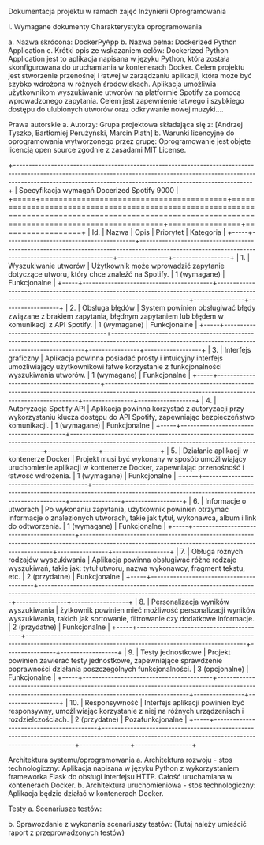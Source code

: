 Dokumentacja projektu w ramach zajęć Inżynierii Oprogramowania


I. Wymagane dokumenty
Charakterystyka oprogramowania

a. Nazwa skrócona: DockerPyApp
b. Nazwa pełna: Dockerized Python Application
c. Krótki opis ze wskazaniem celów: Dockerized Python Application jest to aplikacja napisana w języku Python, która została skonfigurowana do uruchamiania w kontenerach Docker. Celem projektu jest stworzenie przenośnej i łatwej w zarządzaniu aplikacji, która może być szybko wdrożona w różnych środowiskach. Aplikacja umożliwia użytkownikom wyszukiwanie utworów na platformie Spotify za pomocą wprowadzonego zapytania. Celem jest zapewnienie łatwego i szybkiego dostępu do ulubionych utworów oraz odkrywanie nowej muzyki.… 

Prawa autorskie
a. Autorzy: Grupa projektowa składająca się z: [Andrzej Tyszko, Bartłomiej Perużyński, Marcin Plath]
b. Warunki licencyjne do oprogramowania wytworzonego przez grupę: Oprogramowanie jest objęte licencją open source zgodnie z zasadami MIT License.


+---------------------------------------------------------------------------------------------------------------------------------------------------------------------------------------------------------------------------------------+
|                                                                                              Specyfikacja wymagań Docerized Spotify 9000                                                                                              |
+=====+=========================================+===================================================================================================================================================+================+==================+
| Id. |                  Nazwa                  |                                                                        Opis                                                                       |    Priorytet   |     Kategoria    |
+-----+-----------------------------------------+---------------------------------------------------------------------------------------------------------------------------------------------------+----------------+------------------+
| 1.  | Wyszukiwanie utworów                    | Użytkownik może wprowadzić zapytanie dotyczące utworu, który chce znaleźć na Spotify.                                                             | 1 (wymagane)   | Funkcjonalne     |
+-----+-----------------------------------------+---------------------------------------------------------------------------------------------------------------------------------------------------+----------------+------------------+
| 2.  | Obsługa błędów                          | System powinien obsługiwać błędy związane z brakiem zapytania, błędnym zapytaniem lub błędem w komunikacji z API Spotify.                         | 1 (wymagane)   | Funkcjonalne     |
+-----+-----------------------------------------+---------------------------------------------------------------------------------------------------------------------------------------------------+----------------+------------------+
| 3.  | Interfejs graficzny                     | Aplikacja powinna posiadać prosty i intuicyjny interfejs umożliwiający użytkownikowi łatwe korzystanie z funkcjonalności wyszukiwania utworów.    | 1 (wymagane)   | Funkcjonalne     |
+-----+-----------------------------------------+---------------------------------------------------------------------------------------------------------------------------------------------------+----------------+------------------+
| 4.  | Autoryzacja Spotify API                 | Aplikacja powinna korzystać z autoryzacji przy wykorzystaniu klucza dostępu do API Spotify, zapewniając bezpieczeństwo komunikacji.               | 1 (wymagane)   | Funkcjonalne     |
+-----+-----------------------------------------+---------------------------------------------------------------------------------------------------------------------------------------------------+----------------+------------------+
| 5.  | Działanie aplikacji w kontenerze Docker | Projekt musi być wykonany w sposób umożliwiający uruchomienie aplikacji w kontenerze Docker, zapewniając przenośność i łatwość wdrożenia.         | 1 (wymagane)   | Funkcjonalne     |
+-----+-----------------------------------------+---------------------------------------------------------------------------------------------------------------------------------------------------+----------------+------------------+
| 6.  | Informacje o utworach                   | Po wykonaniu zapytania, użytkownik powinien otrzymać informacje o znalezionych utworach, takie jak tytuł, wykonawca, album i link do odtworzenia. | 1 (wymagane)   | Funkcjonalne     |
+-----+-----------------------------------------+---------------------------------------------------------------------------------------------------------------------------------------------------+----------------+------------------+
| 7.  | Obługa różnych rodzajów wyszukiwania    | Aplikacja powinna obsługiwać różne rodzaje wyszukiwań, takie jak: tytuł utworu, nazwa wykonawcy, fragment tekstu, etc.                            | 2 (przydatne)  | Funkcjonalne     |
+-----+-----------------------------------------+---------------------------------------------------------------------------------------------------------------------------------------------------+----------------+------------------+
| 8.  | Personalizacja wyników wyszukiwania     | żytkownik powinien mieć możliwość personalizacji wyników wyszukiwania, takich jak sortowanie, filtrowanie czy dodatkowe informacje.               | 2 (przydatne)  | Funkcjonalne     |
+-----+-----------------------------------------+---------------------------------------------------------------------------------------------------------------------------------------------------+----------------+------------------+
| 9.  | Testy jednostkowe                       | Projekt powinien zawierać testy jednostkowe, zapewniające sprawdzenie poprawności działania poszczególnych funkcjonalności.                       | 3 (opcjonalne) | Funkcjonalne     |
+-----+-----------------------------------------+---------------------------------------------------------------------------------------------------------------------------------------------------+----------------+------------------+
| 10.  | Responsywność                           | Interfejs aplikacji powinien być responsywny, umożliwiając korzystanie z niej na różnych urządzeniach i rozdzielczościach.                        | 2 (przydatne)  | Pozafunkcjonalne |
+-----+-----------------------------------------+---------------------------------------------------------------------------------------------------------------------------------------------------+----------------+------------------+

Architektura systemu/oprogramowania
a. Architektura rozwoju - stos technologiczny: Aplikacja napisana w języku Python z wykorzystaniem frameworka Flask do obsługi interfejsu HTTP. Całość uruchamiana w kontenerach Docker.
b. Architektura uruchomieniowa - stos technologiczny: Aplikacja będzie działać w kontenerach Docker.

Testy
a. Scenariusze testów:

b. Sprawozdanie z wykonania scenariuszy testów:
(Tutaj należy umieścić raport z przeprowadzonych testów)
